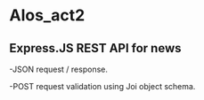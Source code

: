 # Alos_act2
Express.JS REST API for news 
------------------------------
-JSON request / response.

-POST request validation using Joi object schema.
